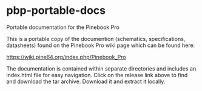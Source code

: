 # pbp-portable-docs
Portable documentation for the Pinebook Pro

This is a portable copy of the documention (schematics, specifications, datasheets) found on the Pinebook Pro wiki page which can be found here:

https://wiki.pine64.org/index.php/Pinebook_Pro

The documentation is contained within separate directories and includes an index.html file for easy navigation. Click on the release link above to find and download the tar archive. Download it and extract it locally.
